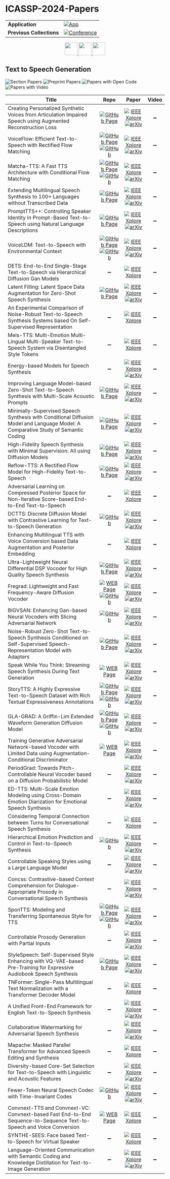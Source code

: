 # ICASSP-2024-Papers

<table>
    <tr>
        <td><strong>Application</strong></td>
        <td>
            <a href="https://huggingface.co/spaces/DmitryRyumin/NewEraAI-Papers" style="float:left;">
                <img src="https://img.shields.io/badge/🤗-NewEraAI--Papers-FFD21F.svg" alt="App" />
            </a>
        </td>
    </tr>
    <tr>
        <td><strong>Previous Collections</strong></td>
        <td>
            <a href="https://github.com/DmitryRyumin/ICASSP-2023-24-Papers/blob/main/README_2023.md">
                <img src="http://img.shields.io/badge/ICASSP-2023-0073AE.svg" alt="Conference">
            </a>
        </td>
    </tr>
</table>

<div align="center">
    <a href="https://github.com/DmitryRyumin/ICASSP-2023-24-Papers/blob/main/sections/2024/main/BISP-P5.md">
        <img src="https://cdn.jsdelivr.net/gh/DmitryRyumin/NewEraAI-Papers@main/images/left.svg" width="40" alt="" />
    </a>
    <a href="https://github.com/DmitryRyumin/ICASSP-2023-24-Papers/">
        <img src="https://cdn.jsdelivr.net/gh/DmitryRyumin/NewEraAI-Papers@main/images/home.svg" width="40" alt="" />
    </a>
    <a href="https://github.com/DmitryRyumin/ICASSP-2023-24-Papers/blob/main/sections/2024/main/AASP-L4.md">
        <img src="https://cdn.jsdelivr.net/gh/DmitryRyumin/NewEraAI-Papers@main/images/right.svg" width="40" alt="" />
    </a>
</div>

## Text to Speech Generation

![Section Papers](https://img.shields.io/badge/Section%20Papers-44-42BA16) ![Preprint Papers](https://img.shields.io/badge/Preprint%20Papers-34-b31b1b) ![Papers with Open Code](https://img.shields.io/badge/Papers%20with%20Open%20Code-11-1D7FBF) ![Papers with Video](https://img.shields.io/badge/Papers%20with%20Video-0-FF0000)

| **Title** | **Repo** | **Paper** | **Video** |
|-----------|:--------:|:---------:|:---------:|
| Creating Personalized Synthetic Voices from Articulation Impaired Speech using Augmented Reconstruction Loss | [![GitHub Page](https://img.shields.io/badge/GitHub-Page-159957.svg)](https://myspeechproject.github.io/ArticulationRepair/) | [![IEEE Xplore](https://img.shields.io/badge/IEEE-10446886-E4A42C.svg)](https://ieeexplore.ieee.org/document/10446886) <br /> [![arXiv](https://img.shields.io/badge/arXiv-2401.03816-b31b1b.svg)](https://arxiv.org/abs/2401.03816) | :heavy_minus_sign: |
| VoiceFlow: Efficient Text-to-Speech with Rectified Flow Matching | [![GitHub Page](https://img.shields.io/badge/GitHub-Page-159957.svg)](https://cantabile-kwok.github.io/VoiceFlow/) <br /> [![GitHub](https://img.shields.io/github/stars/X-LANCE/VoiceFlow-TTS?style=flat)](https://github.com/X-LANCE/VoiceFlow-TTS) | [![IEEE Xplore](https://img.shields.io/badge/IEEE-10445948-E4A42C.svg)](https://ieeexplore.ieee.org/document/10445948) <br /> [![arXiv](https://img.shields.io/badge/arXiv-2309.05027-b31b1b.svg)](https://arxiv.org/abs/2309.05027) | :heavy_minus_sign: |
| Matcha-TTS: A Fast TTS Architecture with Conditional Flow Matching | [![GitHub Page](https://img.shields.io/badge/GitHub-Page-159957.svg)](https://shivammehta25.github.io/Matcha-TTS/) <br /> [![GitHub](https://img.shields.io/github/stars/shivammehta25/Matcha-TTS?style=flat)](https://github.com/shivammehta25/Matcha-TTS) | [![IEEE Xplore](https://img.shields.io/badge/IEEE-10448291-E4A42C.svg)](https://ieeexplore.ieee.org/document/10448291) <br /> [![arXiv](https://img.shields.io/badge/arXiv-2309.03199-b31b1b.svg)](https://arxiv.org/abs/2309.03199) | :heavy_minus_sign: |
| Extending Multilingual Speech Synthesis to 100+ Languages without Transcribed Data | [![GitHub Page](https://img.shields.io/badge/GitHub-Page-159957.svg)](https://google.github.io/tacotron/publications/extending_tts/) | [![IEEE Xplore](https://img.shields.io/badge/IEEE-10448074-E4A42C.svg)](https://ieeexplore.ieee.org/document/10448074) <br /> [![arXiv](https://img.shields.io/badge/arXiv-2402.18932-b31b1b.svg)](https://arxiv.org/abs/2402.18932) | :heavy_minus_sign: |
| PromptTTS++: Controlling Speaker Identity in Prompt-Based Text-to-Speech using Natural Language Descriptions | [![GitHub Page](https://img.shields.io/badge/GitHub-Page-159957.svg)](https://reppy4620.github.io/demo.promptttspp/) | [![IEEE Xplore](https://img.shields.io/badge/IEEE-10448173-E4A42C.svg)](https://ieeexplore.ieee.org/document/10448173) <br /> [![arXiv](https://img.shields.io/badge/arXiv-2309.08140-b31b1b.svg)](https://arxiv.org/abs/2309.08140) | :heavy_minus_sign: |
| VoiceLDM: Text-to-Speech with Environmental Context | [![GitHub Page](https://img.shields.io/badge/GitHub-Page-159957.svg)](https://voiceldm.github.io/) <br /> [![GitHub](https://img.shields.io/github/stars/glory20h/VoiceLDM?style=flat)](https://github.com/glory20h/VoiceLDM) | [![IEEE Xplore](https://img.shields.io/badge/IEEE-10448268-E4A42C.svg)](https://ieeexplore.ieee.org/document/10448268) <br /> [![arXiv](https://img.shields.io/badge/arXiv-2309.13664-b31b1b.svg)](https://arxiv.org/abs/2309.13664) | :heavy_minus_sign: |
| DETS: End-to-End Single-Stage Text-to-Speech via Hierarchical Diffusion Gan Models | :heavy_minus_sign: | [![IEEE Xplore](https://img.shields.io/badge/IEEE-10446855-E4A42C.svg)](https://ieeexplore.ieee.org/document/10446855) | :heavy_minus_sign: |
| Latent Filling: Latent Space Data Augmentation for Zero-Shot Speech Synthesis | [![GitHub Page](https://img.shields.io/badge/GitHub-Page-159957.svg)](https://srtts.github.io/latent-filling/) | [![IEEE Xplore](https://img.shields.io/badge/IEEE-10446098-E4A42C.svg)](https://ieeexplore.ieee.org/document/10446098) <br /> [![arXiv](https://img.shields.io/badge/arXiv-2310.03538-b31b1b.svg)](https://arxiv.org/abs/2310.03538) | :heavy_minus_sign: |
| An Experimental Comparison of Noise-Robust Text-to-Speech Synthesis Systems based On Self-Supervised Representation | :heavy_minus_sign: | [![IEEE Xplore](https://img.shields.io/badge/IEEE-10446750-E4A42C.svg)](https://ieeexplore.ieee.org/document/10446750) | :heavy_minus_sign: |
| Mels-TTS: Multi-Emotion Multi-Lingual Multi-Speaker Text-to-Speech System via Disentangled Style Tokens | :heavy_minus_sign: | [![IEEE Xplore](https://img.shields.io/badge/IEEE-10446852-E4A42C.svg)](https://ieeexplore.ieee.org/document/10446852) | :heavy_minus_sign: |
| Energy-based Models for Speech Synthesis | :heavy_minus_sign: | [![IEEE Xplore](https://img.shields.io/badge/IEEE-10447218-E4A42C.svg)](https://ieeexplore.ieee.org/document/10447218) <br /> [![arXiv](https://img.shields.io/badge/arXiv-2310.12765-b31b1b.svg)](https://arxiv.org/abs/2310.12765) | :heavy_minus_sign: |
| Improving Language Model-based Zero-Shot Text-to-Speech Synthesis with Multi-Scale Acoustic Prompts | [![GitHub Page](https://img.shields.io/badge/GitHub-Page-159957.svg)](https://thuhcsi.github.io/icassp2024-msvalle/) | [![IEEE Xplore](https://img.shields.io/badge/IEEE-10447815-E4A42C.svg)](https://ieeexplore.ieee.org/document/10447815) <br /> [![arXiv](https://img.shields.io/badge/arXiv-2309.11977-b31b1b.svg)](https://arxiv.org/abs/2309.11977) | :heavy_minus_sign: |
| Minimally-Supervised Speech Synthesis with Conditional Diffusion Model and Language Model: A Comparative Study of Semantic Coding | [![GitHub Page](https://img.shields.io/badge/GitHub-Page-159957.svg)](https://qiangchunyu.github.io/Diff-LM-Speech/) | [![IEEE Xplore](https://img.shields.io/badge/IEEE-10446203-E4A42C.svg)](https://ieeexplore.ieee.org/document/10446203) <br /> [![arXiv](https://img.shields.io/badge/arXiv-2307.15484-b31b1b.svg)](https://arxiv.org/abs/2307.15484) | :heavy_minus_sign: |
| High-Fidelity Speech Synthesis with Minimal Supervision: All using Diffusion Models | [![GitHub Page](https://img.shields.io/badge/GitHub-Page-159957.svg)](https://qiangchunyu.github.io/Diff-Speech/) | [![IEEE Xplore](https://img.shields.io/badge/IEEE-10448495-E4A42C.svg)](https://ieeexplore.ieee.org/document/10448495) <br /> [![arXiv](https://img.shields.io/badge/arXiv-2309.15512-b31b1b.svg)](https://arxiv.org/abs/2309.15512) | :heavy_minus_sign: |
| Reflow-TTS: A Rectified Flow Model for High-Fidelity Text-to-Speech | [![GitHub Page](https://img.shields.io/badge/GitHub-Page-159957.svg)](https://gwh22.github.io/ReFlow-TTS/) | [![IEEE Xplore](https://img.shields.io/badge/IEEE-10447822-E4A42C.svg)](https://ieeexplore.ieee.org/document/10447822) <br /> [![arXiv](https://img.shields.io/badge/arXiv-2309.17056-b31b1b.svg)](https://arxiv.org/abs/2309.17056) | :heavy_minus_sign: |
| Adversarial Learning on Compressed Posterior Space for Non-Iterative Score-based End-to-End Text-to-Speech | :heavy_minus_sign: | [![IEEE Xplore](https://img.shields.io/badge/IEEE-10446958-E4A42C.svg)](https://ieeexplore.ieee.org/document/10446958) | :heavy_minus_sign: |
| DCTTS: Discrete Diffusion Model with Contrastive Learning for Text-to-Speech Generation | [![GitHub](https://img.shields.io/github/stars/lawtherWu/DCTTS?style=flat)](https://github.com/lawtherWu/DCTTS) | [![IEEE Xplore](https://img.shields.io/badge/IEEE-10447661-E4A42C.svg)](https://ieeexplore.ieee.org/document/10447661) <br /> [![arXiv](https://img.shields.io/badge/arXiv-2309.06787-b31b1b.svg)](https://arxiv.org/abs/2309.06787) | :heavy_minus_sign: |
| Enhancing Multilingual TTS with Voice Conversion based Data Augmentation and Posterior Embedding | :heavy_minus_sign: | [![IEEE Xplore](https://img.shields.io/badge/IEEE-10448471-E4A42C.svg)](https://ieeexplore.ieee.org/document/10448471) | :heavy_minus_sign: |
| Ultra-Lightweight Neural Differential DSP Vocoder for High Quality Speech Synthesis | [![GitHub Page](https://img.shields.io/badge/GitHub-Page-159957.svg)](https://ddsp-vocoder.github.io/ddsp/) | [![IEEE Xplore](https://img.shields.io/badge/IEEE-10447948-E4A42C.svg)](https://ieeexplore.ieee.org/document/10447948) <br /> [![arXiv](https://img.shields.io/badge/arXiv-2401.10460-b31b1b.svg)](https://arxiv.org/abs/2401.10460) | :heavy_minus_sign: |
| Fregrad: Lightweight and Fast Frequency-Aware Diffusion Vocoder | [![WEB Page](https://img.shields.io/badge/WEB-Page-159957.svg)](https://mm.kaist.ac.kr/projects/FreGrad) <br /> [![GitHub](https://img.shields.io/github/stars/kaistmm/fregrad?style=flat)](https://github.com/kaistmm/fregrad) | [![IEEE Xplore](https://img.shields.io/badge/IEEE-10447251-E4A42C.svg)](https://ieeexplore.ieee.org/document/10447251) <br /> [![arXiv](https://img.shields.io/badge/arXiv-2401.10032-b31b1b.svg)](https://arxiv.org/abs/2401.10032) | :heavy_minus_sign: |
| BIGVSAN: Enhancing Gan-based Neural Vocoders with Slicing Adversarial Network | [![GitHub](https://img.shields.io/github/stars/sony/bigvsan?style=flat)](https://github.com/sony/bigvsan) | [![IEEE Xplore](https://img.shields.io/badge/IEEE-10446121-E4A42C.svg)](https://ieeexplore.ieee.org/document/10446121) <br /> [![arXiv](https://img.shields.io/badge/arXiv-2309.02836-b31b1b.svg)](https://arxiv.org/abs/2309.02836) | :heavy_minus_sign: |
| Noise-Robust Zero-Shot Text-to-Speech Synthesis Conditioned on Self-Supervised Speech-Representation Model with Adapters | [![GitHub Page](https://img.shields.io/badge/GitHub-Page-159957.svg)](https://ntt-hilab-gensp.github.io/icassp2024robustTTS/) | [![IEEE Xplore](https://img.shields.io/badge/IEEE-10447809-E4A42C.svg)](https://ieeexplore.ieee.org/document/10447809) <br /> [![arXiv](https://img.shields.io/badge/arXiv-2401.05111-b31b1b.svg)](https://arxiv.org/abs/2401.05111) | :heavy_minus_sign: |
| Speak While You Think: Streaming Speech Synthesis During Text Generation | [![WEB Page](https://img.shields.io/badge/WEB-Page-159957.svg)](https://s3.us-south.objectstorage.softlayer.net/zk-wav-data/Webpages/LLM2Speech_ICASSP2024/index.html) | [![IEEE Xplore](https://img.shields.io/badge/IEEE-10446214-E4A42C.svg)](https://ieeexplore.ieee.org/document/10446214) <br /> [![arXiv](https://img.shields.io/badge/arXiv-2309.11210-b31b1b.svg)](https://arxiv.org/abs/2309.11210) | :heavy_minus_sign: |
| StoryTTS: A Highly Expressive Text-to-Speech Dataset with Rich Textual Expressiveness Annotations | [![GitHub Page](https://img.shields.io/badge/GitHub-Page-159957.svg)](https://goarsenal.github.io/StoryTTS/) <br /> [![GitHub](https://img.shields.io/github/stars/X-LANCE/StoryTTS?style=flat)](https://github.com/X-LANCE/StoryTTS) | [![IEEE Xplore](https://img.shields.io/badge/IEEE-10446023-E4A42C.svg)](https://ieeexplore.ieee.org/document/10446023) <br /> [![arXiv](https://img.shields.io/badge/arXiv-2404.14946-b31b1b.svg)](https://arxiv.org/abs/2404.14946) | :heavy_minus_sign: |
| GLA-GRAD: A Griffin-Lim Extended Waveform Generation Diffusion Model | [![GitHub Page](https://img.shields.io/badge/GitHub-Page-159957.svg)](https://gla-grad.github.io/) <br /> [![GitHub](https://img.shields.io/github/stars/GLA-Grad/GLA-Grad?style=flat)](https://github.com/GLA-Grad/GLA-Grad) | [![IEEE Xplore](https://img.shields.io/badge/IEEE-10446058-E4A42C.svg)](https://ieeexplore.ieee.org/document/10446058) <br /> [![arXiv](https://img.shields.io/badge/arXiv-2402.15516-b31b1b.svg)](https://arxiv.org/abs/2402.15516) | :heavy_minus_sign: |
| Training Generative Adversarial Network-based Vocoder with Limited Data using Augmentation-Conditional Discriminator | [![WEB Page](https://img.shields.io/badge/WEB-Page-159957.svg)](https://www.kecl.ntt.co.jp/people/kaneko.takuhiro/projects/augcondd/) | [![IEEE Xplore](https://img.shields.io/badge/IEEE-10445914-E4A42C.svg)](https://ieeexplore.ieee.org/document/10445914) <br /> [![arXiv](https://img.shields.io/badge/arXiv-2403.16464-b31b1b.svg)](https://arxiv.org/abs/2403.16464) | :heavy_minus_sign: |
| PeriodGrad: Towards Pitch-Controllable Neural Vocoder based on a Diffusion Probabilistic Model | :heavy_minus_sign: | [![IEEE Xplore](https://img.shields.io/badge/IEEE-10448502-E4A42C.svg)](https://ieeexplore.ieee.org/document/10448502) <br /> [![arXiv](https://img.shields.io/badge/arXiv-2402.14692-b31b1b.svg)](https://arxiv.org/abs/2402.14692) | :heavy_minus_sign: |
| ED-TTS: Multi-Scale Emotion Modeling using Cross-Domain Emotion Diarization for Emotional Speech Synthesis | :heavy_minus_sign: | [![IEEE Xplore](https://img.shields.io/badge/IEEE-10446467-E4A42C.svg)](https://ieeexplore.ieee.org/document/10446467) <br /> [![arXiv](https://img.shields.io/badge/arXiv-2401.08166-b31b1b.svg)](https://arxiv.org/abs/2401.08166) | :heavy_minus_sign: |
| Considering Temporal Connection between Turns for Conversational Speech Synthesis | :heavy_minus_sign: | [![IEEE Xplore](https://img.shields.io/badge/IEEE-10448356-E4A42C.svg)](https://ieeexplore.ieee.org/document/10448356) | :heavy_minus_sign: |
| Hierarchical Emotion Prediction and Control in Text-to-Speech Synthesis | [![GitHub](https://img.shields.io/github/stars/shinshoji01/Text-Hierarchical-ED?style=flat)](https://github.com/shinshoji01/Text-Hierarchical-ED) | [![IEEE Xplore](https://img.shields.io/badge/IEEE-10445996-E4A42C.svg)](https://ieeexplore.ieee.org/document/10445996) <br /> [![arXiv](https://img.shields.io/badge/arXiv-2405.09171-b31b1b.svg)](https://arxiv.org/abs/2405.09171) | :heavy_minus_sign: |
| Controllable Speaking Styles using a Large Language Model | :heavy_minus_sign: | [![IEEE Xplore](https://img.shields.io/badge/IEEE-10448400-E4A42C.svg)](https://ieeexplore.ieee.org/document/10448400) <br /> [![arXiv](https://img.shields.io/badge/arXiv-2305.10321-b31b1b.svg)](https://arxiv.org/abs/2305.10321) | :heavy_minus_sign: |
| Concss: Contrastive-based Context Comprehension for Dialogue-Appropriate Prosody in Conversational Speech Synthesis | :heavy_minus_sign: | [![IEEE Xplore](https://img.shields.io/badge/IEEE-10446506-E4A42C.svg)](https://ieeexplore.ieee.org/document/10446506) <br /> [![arXiv](https://img.shields.io/badge/arXiv-2312.10358-b31b1b.svg)](https://arxiv.org/abs/2312.10358) | :heavy_minus_sign: |
| SponTTS: Modeling and Transferring Spontaneous Style for TTS | [![GitHub Page](https://img.shields.io/badge/GitHub-Page-159957.svg)](https://kkksuper.github.io/SponTTS/) <br /> [![GitHub](https://img.shields.io/github/stars/kkksuper/SponTTS?style=flat)](https://github.com/kkksuper/SponTTS) | [![IEEE Xplore](https://img.shields.io/badge/IEEE-10445828-E4A42C.svg)](https://ieeexplore.ieee.org/document/10445828) <br /> [![arXiv](https://img.shields.io/badge/arXiv-2311.07179-b31b1b.svg)](https://arxiv.org/abs/2311.07179) | :heavy_minus_sign: |
| Controllable Prosody Generation with Partial Inputs | :heavy_minus_sign: | [![IEEE Xplore](https://img.shields.io/badge/IEEE-10446859-E4A42C.svg)](https://ieeexplore.ieee.org/document/10446859) <br /> [![arXiv](https://img.shields.io/badge/arXiv-2303.09446-b31b1b.svg)](https://arxiv.org/abs/2303.09446) | :heavy_minus_sign: |
| StyleSpeech: Self-Supervised Style Enhancing with VQ-VAE-based Pre-Training for Expressive Audiobook Speech Synthesis | [![GitHub Page](https://img.shields.io/badge/GitHub-Page-159957.svg)](https://chenxuey20.github.io/StyleSpeech/) | [![IEEE Xplore](https://img.shields.io/badge/IEEE-10446352-E4A42C.svg)](https://ieeexplore.ieee.org/document/10446352) <br /> [![arXiv](https://img.shields.io/badge/arXiv-2312.12181-b31b1b.svg)](https://arxiv.org/abs/2312.12181) | :heavy_minus_sign: |
| TNFormer: Single-Pass Multilingual Text Normalization with a Transformer Decoder Model | :heavy_minus_sign: | [![IEEE Xplore](https://img.shields.io/badge/IEEE-10446848-E4A42C.svg)](https://ieeexplore.ieee.org/document/10446848) | :heavy_minus_sign: |
| A Unified Front-End Framework for English Text-to-Speech Synthesis | :heavy_minus_sign: | [![IEEE Xplore](https://img.shields.io/badge/IEEE-10447144-E4A42C.svg)](https://ieeexplore.ieee.org/document/10447144) <br /> [![arXiv](https://img.shields.io/badge/arXiv-2305.10666-b31b1b.svg)](https://arxiv.org/abs/2305.10666) | :heavy_minus_sign: |
| Collaborative Watermarking for Adversarial Speech Synthesis | :heavy_minus_sign: | [![IEEE Xplore](https://img.shields.io/badge/IEEE-10448134-E4A42C.svg)](https://ieeexplore.ieee.org/document/10448134) <br /> [![arXiv](https://img.shields.io/badge/arXiv-2309.15224-b31b1b.svg)](https://arxiv.org/abs/2309.15224) | :heavy_minus_sign: |
| Mapache: Masked Parallel Transformer for Advanced Speech Editing and Synthesis | :heavy_minus_sign: | [![IEEE Xplore](https://img.shields.io/badge/IEEE-10448121-E4A42C.svg)](https://ieeexplore.ieee.org/document/10448121) | :heavy_minus_sign: |
| Diversity-based Core-Set Selection for Text-to-Speech with Linguistic and Acoustic Features | :heavy_minus_sign: | [![IEEE Xplore](https://img.shields.io/badge/IEEE-10448068-E4A42C.svg)](https://ieeexplore.ieee.org/document/10448068) <br /> [![arXiv](https://img.shields.io/badge/arXiv-2309.08127-b31b1b.svg)](https://arxiv.org/abs/2309.08127) | :heavy_minus_sign: |
| Fewer-Token Neural Speech Codec with Time-Invariant Codes | [![GitHub](https://img.shields.io/github/stars/y-ren16/TiCodec?style=flat)](https://github.com/y-ren16/TiCodec) | [![IEEE Xplore](https://img.shields.io/badge/IEEE-10448454-E4A42C.svg)](https://ieeexplore.ieee.org/document/10448454) <br /> [![arXiv](https://img.shields.io/badge/arXiv-2310.00014-b31b1b.svg)](https://arxiv.org/abs/2310.00014) | :heavy_minus_sign: |
| Convnext-TTS and Convnext-VC: Convnext-based Fast End-to-End Sequence-to-Sequence Text-to-Speech and Voice Conversion | [![WEB Page](https://img.shields.io/badge/WEB-Page-159957.svg)](https://ast-astrec.nict.go.jp/demo_samples/convnext-tts_vc/index.html) | [![IEEE Xplore](https://img.shields.io/badge/IEEE-10446890-E4A42C.svg)](https://ieeexplore.ieee.org/document/10446890) | :heavy_minus_sign: |
| SYNTHE-SEES: Face based Text-to-Speech for Virtual Speaker | :heavy_minus_sign: | [![IEEE Xplore](https://img.shields.io/badge/IEEE-10448433-E4A42C.svg)](https://ieeexplore.ieee.org/document/10448433) | :heavy_minus_sign: |
| Language-Oriented Communication with Semantic Coding and Knowledge Distillation for Text-to-Image Generation | :heavy_minus_sign: | [![IEEE Xplore](https://img.shields.io/badge/IEEE-10446638-E4A42C.svg)](https://ieeexplore.ieee.org/document/10446638) <br /> [![arXiv](https://img.shields.io/badge/arXiv-2309.11127-b31b1b.svg)](https://arxiv.org/abs/2309.11127) | :heavy_minus_sign: |
